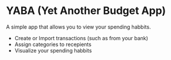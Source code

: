 # YABA (Yet Another Budget App)
A simple app that allows you to view your spending habbits.

- Create or Import transactions (such as from your bank)
- Assign categories to recepients
- Visualize your spending habbits
